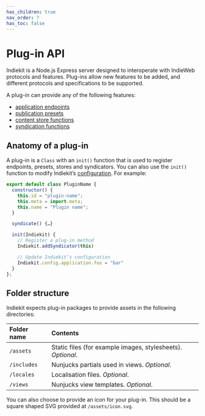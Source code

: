 ```yaml
---
has_children: true
nav_order: 7
has_toc: false
---
```


# Plug-in API

Indiekit is a Node.js Express server designed to interoperate with IndieWeb protocols and features. Plug-ins allow new features to be added, and different protocols and specifications to be supported.

A plug-in can provide any of the following features:

* [application endpoints](add-endpoint.md)
* [publication presets](add-preset.md)
* [content store functions](add-store.md)
* [syndication functions](add-syndicator.md)

## Anatomy of a plug-in

A plug-in is a `Class` with an `init()` function that is used to register endpoints, presets, stores and syndicators. You can also use the `init()` function to modify Indiekit’s [configuration](/options). For example:

```js
export default class PluginName {
  constructor() {
    this.id = "plugin-name";
    this.meta = import.meta;
    this.name = "Plugin name";
  }

  syndicate() {…}

  init(Indiekit) {
    // Register a plug-in method
    Indiekit.addSyndicator(this)

    // Update Indiekit’s configuration
    Indiekit.config.application.foo = "bar"
  }
};
```

## Folder structure

Indiekit expects plug-in packages to provide assets in the following directories:

| Folder name | Contents |
| :---------- | :------- |
| `/assets` | Static files (for example images, stylesheets). _Optional_. |
| `/includes` | Nunjucks partials used in views. _Optional_. |
| `/locales` | Localisation files. _Optional_. |
| `/views` | Nunjucks view templates. _Optional_. |

You can also choose to provide an icon for your plug-in. This should be a square shaped SVG provided at `/assets/icon.svg`.
